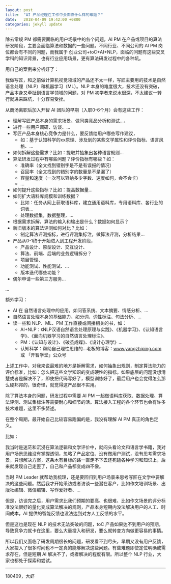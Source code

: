 ```yaml
---
layout: post
title:  "AI 产品经理在工作中会面临什么样的难题？"
date:   2018-04-09 19:42:00 +0800
categories: jekyll update
---
```


除去常规 PM 都需要面临的用户场景中的各个问题，AI PM 在产品或项目的算法研发阶段，主要会面临算法和数据的一些问题。不同行业、不同公司的 AI PM 岗位都会有不同的问题，而我属于 创业公司+toC+AI+NLP，面临的问题有这些交叉学科的知识背景，也有行业应用场景，更有算法研发过程中的各种坑。

用自己的案例来分析好了：


我做写匠，和之前做计算机视觉领域的产品还不太一样，写匠主要用的技术是自然语言处理（NLP）和机器学习（ML）。NLP 本身的难度很大，技术还没有突破，产品本身又牵扯到语言学领域的问题，对 PM 初学者来说水很深，不太建议一转行就进来踩坑，十分容易受挫。



从商汤离职后加入开智 AI 团队的早期（入职0-6个月）会有这些工作：

- 理解写匠产品本身的需求场景、做同类竞品分析和测试...，
- 进行一些用户调研、访谈、...
- 写匠产品本身核心竞争力是什么，要反馈给用户哪些写作建议，
	- 如：基于认知科学的xx原理、涉及到的某些文学属性和评价指标、语言风格、...
- 如何拆解这些需求？比如：提取并抽象出各种语言规则...
- 算法研发过程中有哪些问题？评价指标有哪些？如：
	- 准确率（全文找到错别字是不是有误报的情况）
	- 召回率（全文找到的错别字的数量是不是漏了）
	- 容量和速度（一次可以容纳多少字数、速度如何，会不会卡）
	- ...
- 如何提升这些指标？比如：提高数据量...
- 如何扩大语料库规模和训练数据？
	- 比如：任务从网上获取语料库，建立通用语料库，专用语料库、各行业的词表...
	- 处理数据集，数据整理，...
- 根据需求拆解，算法的输入和输出是什么？数据如何显示？
- 新旧版本的算法评测如何对比？比如：
	- 制定算法评测指标，进行评测集标注，做算法评测，分析结果...
- 产品从0-1终于开始进入到工程开发阶段，
	- 产品设计、原型设计、交互设计、
	- 算法、前端、后端的业务逻辑拆分？
	- 项目管理、
	- 功能测试、性能测试、...
	- 版本迭代哪些功能？
- 偶尔申请一些第三方服务...


...


额外学习：

- AI 在 自然语言处理中的应用，如问答系统、文本摘要、情感分析、...
- 自然语言处理本身的基础能力，如分词、词性标注、句法分析、...
- 读一些和 NLP、ML、PM 工作直接或间接相关的书，如：
	- AI+NLP：《NLP汉语自然语言处理原理与实践》、《机器学习》、《认知语言学》、《面向机器学习的自然语言处理标注》、
	- PM：《认知与设计》、《破茧成蝶》、《设计心理学》...
	- 认知科学：帮助自己理性思维的...老板的博客：www.yangzhiping.com 或 「开智学堂」公众号


上述工作中，对我来说最难的地方是拆解需求，如何抽象出规则，制定算法能力的评价标准，比如：怎么把这些文学知识的变成硬性的指标。如果底层的问题没想清楚或者是解决不了，即使把代码写好了，模型训练好了，最后用户也会觉得怎么那么硬邦邦的，很奇怪，就觉得这产品很不实用。

除了算法本身的问题，研发过程中需要 AI PM 一起做语料库获取、数据处理、算法评测、测试集标注等需要耐心和细节的活。算法接入工程的各个环节也会有许多技术难题，这里不多赘述。



在整个周期，最开始自己比较容易跑偏的是，我没有理解 AI PM 真正的角色定义。


比如：

我当时是迷茫和沉浸在算法逻辑和文学评价中，就闷头看论文和语言学书籍，我对用户场景思维没有掌握透彻，忽略了产品定位、没有做用户测试，没有思考需求场景，只想解决方案，这条木有目标的路一直走不下去还死磕各种学习和知识上，后来就发现自己走歪了，自己和产品都变成四不像。


当时 PM Leader 就帮助我梳理，还是要回归到用户场景来思考写匠在文学中要解决的这些问题。然后我才开始采访或者访谈一些潜在客户，比如作文培训场景、出版社编辑、微信编辑、写作爱好者、...


但是，访谈完之后，用户需求比我们预期的要高、也很难、比如作文场景的评分标准没法很好的量化变成算法解决的规则，产品本身短期内没法解决用户的人工、时间成本，AI 提供的智能反馈也没法达到对方人工反馈的水平。


但是这也是现在 NLP 的技术无法突破的问题，toC 产品如果达不到用户的预期，导致竞争力就卡在这里，要么大量投入和研发，要么就转变方向做更容易的事情。

所以我们又面临了研发周期很长的问题，研发看不到尽头，早期又没有用户反馈，大家投入了很多时间也不一定真的能够解决这些问题。有些难题即使定位明确或需求存在，但是短期 AI 解决不了，或者解决的程度有限。所以整个 NLP 行业，大家也都处于探索和尝试。

---

180409，大虾